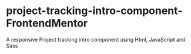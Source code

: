 # project-tracking-intro-component-FrontendMentor
 A responsive Project tracking intro component using Html, JavaScript and Sass
